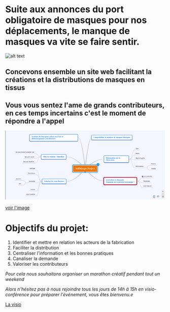 # Suite aux annonces du port obligatoire de masques pour nos déplacements, le manque de masques va vite se faire sentir.

![alt text][logo2]

[logo2]: https://cdn.discordapp.com/attachments/411520461709508628/697161110352298174/masquetissus.png "masque"

## Concevons ensemble un site web facilitant la créations et la distributions de masques en tissus
## Vous vous sentez l'ame de grands contributeurs, en ces temps incertains c'est le moment de répondre a l'appel

![alt text][logo]

[logo]: https://github.com/LePhareNumerique/solimasque/blob/master/solimasque.png?raw=true "Mind Map"

[voir l'image](https://github.com/LePhareNumerique/solimasque/blob/master/solimasque.png?raw=true)

# Objectifs du projet:

1. Identifier et mettre en relation les acteurs de la fabrication
2. Faciliter la distribution
3. Centraliser l'information et les bonnes pratiques
4. Canaliser la demande
5. Valoriser les contributeurs



_Pour cela nous souhaitons organiser un marathon créatif pendant tout un weekend_

*Alors n'hésitez pas à nous rejoindre tous les jours de 14h à 15h en visio-conférence pour préparer l'événement, vous êtes bienvenu.e*


[La visio](https://meet.jit.si/solimasque)



